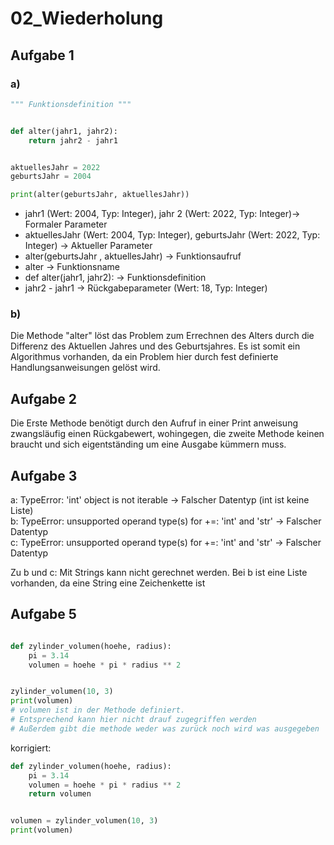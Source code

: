 # 02_Wiederholung

## Aufgabe 1

### a)

```python
""" Funktionsdefinition """


def alter(jahr1, jahr2):
    return jahr2 - jahr1


aktuellesJahr = 2022
geburtsJahr = 2004

print(alter(geburtsJahr, aktuellesJahr))
```

- jahr1 (Wert: 2004, Typ: Integer), jahr 2 (Wert: 2022, Typ: Integer)-> Formaler Parameter
- aktuellesJahr (Wert: 2004, Typ: Integer), geburtsJahr (Wert: 2022, Typ: Integer) -> Aktueller Parameter
- alter(geburtsJahr , aktuellesJahr) -> Funktionsaufruf
- alter -> Funktionsname
- def alter(jahr1, jahr2): -> Funktionsdefinition
- jahr2 - jahr1 -> Rückgabeparameter (Wert: 18, Typ: Integer)

### b)

Die Methode "alter" löst das Problem zum Errechnen des Alters durch die Differenz des Aktuellen Jahres und des
Geburtsjahres.
Es ist somit ein Algorithmus vorhanden, da ein Problem hier durch fest definierte Handlungsanweisungen gelöst wird.

## Aufgabe 2

Die Erste Methode benötigt durch den Aufruf in einer Print anweisung zwangsläufig einen Rückgabewert, wohingegen, die
zweite Methode keinen braucht und sich eigentständing um eine Ausgabe kümmern muss.

## Aufgabe 3

a: TypeError: 'int' object is not iterable -> Falscher Datentyp (int ist keine Liste)<br>
b: TypeError: unsupported operand type(s) for +=: 'int' and 'str' -> Falscher Datentyp<br>
c: TypeError: unsupported operand type(s) for +=: 'int' and 'str' -> Falscher Datentyp

Zu b und c: Mit Strings kann nicht gerechnet werden. Bei b ist eine Liste vorhanden, da eine String eine Zeichenkette
ist

## Aufgabe 5

```python

def zylinder_volumen(hoehe, radius):
    pi = 3.14
    volumen = hoehe * pi * radius ** 2


zylinder_volumen(10, 3)
print(volumen)
# volumen ist in der Methode definiert. 
# Entsprechend kann hier nicht drauf zugegriffen werden
# Außerdem gibt die methode weder was zurück noch wird was ausgegeben
```

korrigiert:

```python
def zylinder_volumen(hoehe, radius):
    pi = 3.14
    volumen = hoehe * pi * radius ** 2
    return volumen


volumen = zylinder_volumen(10, 3)
print(volumen) 
```
